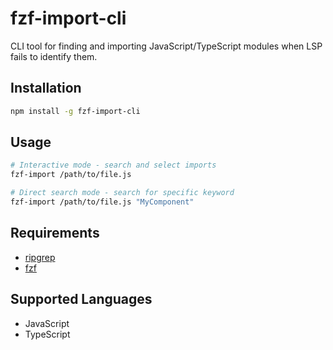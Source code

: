 # fzf-import-cli

CLI tool for finding and importing JavaScript/TypeScript modules when LSP fails to identify them.

## Installation

```bash
npm install -g fzf-import-cli
```

## Usage

```bash
# Interactive mode - search and select imports
fzf-import /path/to/file.js

# Direct search mode - search for specific keyword
fzf-import /path/to/file.js "MyComponent"
```

## Requirements

- [ripgrep](https://github.com/BurntSushi/ripgrep)
- [fzf](https://github.com/junegunn/fzf)

## Supported Languages

- JavaScript
- TypeScript